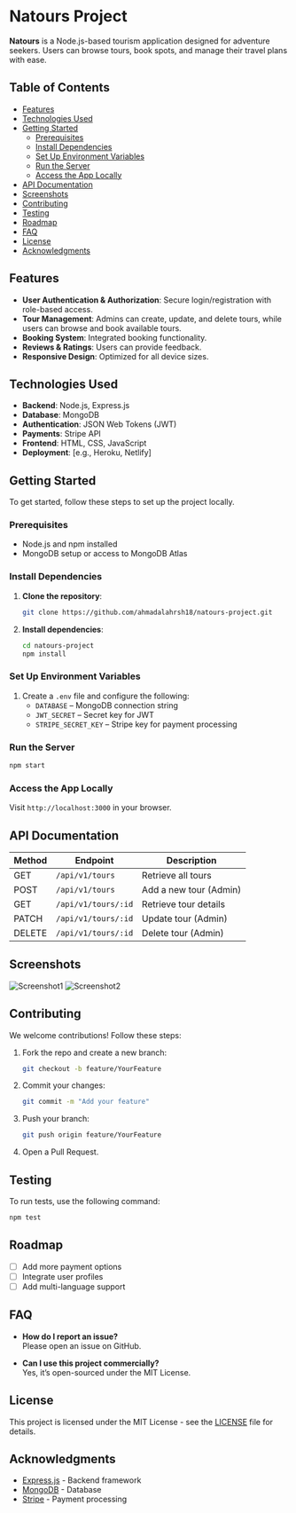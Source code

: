 
# Natours Project

**Natours** is a Node.js-based tourism application designed for adventure seekers. Users can browse tours, book spots, and manage their travel plans with ease.

## Table of Contents

- [Features](#features)
- [Technologies Used](#technologies-used)
- [Getting Started](#getting-started)
  - [Prerequisites](#prerequisites)
  - [Install Dependencies](#install-dependencies)
  - [Set Up Environment Variables](#set-up-environment-variables)
  - [Run the Server](#run-the-server)
  - [Access the App Locally](#access-the-app-locally)
- [API Documentation](#api-documentation)
- [Screenshots](#screenshots)
- [Contributing](#contributing)
- [Testing](#testing)
- [Roadmap](#roadmap)
- [FAQ](#faq)
- [License](#license)
- [Acknowledgments](#acknowledgments)


## Features

- **User Authentication & Authorization**: Secure login/registration with role-based access.
- **Tour Management**: Admins can create, update, and delete tours, while users can browse and book available tours.
- **Booking System**: Integrated booking functionality.
- **Reviews & Ratings**: Users can provide feedback.
- **Responsive Design**: Optimized for all device sizes.

## Technologies Used

- **Backend**: Node.js, Express.js
- **Database**: MongoDB
- **Authentication**: JSON Web Tokens (JWT)
- **Payments**: Stripe API
- **Frontend**: HTML, CSS, JavaScript
- **Deployment**: [e.g., Heroku, Netlify]

## Getting Started

To get started, follow these steps to set up the project locally.

### Prerequisites

- Node.js and npm installed
- MongoDB setup or access to MongoDB Atlas

### Install Dependencies

1. **Clone the repository**:
   ```bash
   git clone https://github.com/ahmadalahrsh18/natours-project.git
   ```
2. **Install dependencies**:
   ```bash
   cd natours-project
   npm install
   ```

### Set Up Environment Variables

1. Create a `.env` file and configure the following:
   - `DATABASE` – MongoDB connection string
   - `JWT_SECRET` – Secret key for JWT
   - `STRIPE_SECRET_KEY` – Stripe key for payment processing

### Run the Server

```bash
npm start
```

### Access the App Locally

Visit `http://localhost:3000` in your browser.

## API Documentation

| Method | Endpoint             | Description             |
|--------|-----------------------|-------------------------|
| GET    | `/api/v1/tours`      | Retrieve all tours      |
| POST   | `/api/v1/tours`      | Add a new tour (Admin)  |
| GET    | `/api/v1/tours/:id`  | Retrieve tour details   |
| PATCH  | `/api/v1/tours/:id`  | Update tour (Admin)     |
| DELETE | `/api/v1/tours/:id`  | Delete tour (Admin)     |

## Screenshots

![Screenshot1](link_to_screenshot)
![Screenshot2](link_to_screenshot)

## Contributing

We welcome contributions! Follow these steps:

1. Fork the repo and create a new branch:
   ```bash
   git checkout -b feature/YourFeature
   ```
2. Commit your changes:
   ```bash
   git commit -m "Add your feature"
   ```
3. Push your branch:
   ```bash
   git push origin feature/YourFeature
   ```
4. Open a Pull Request.

## Testing

To run tests, use the following command:

```bash
npm test
```

## Roadmap

- [ ] Add more payment options
- [ ] Integrate user profiles
- [ ] Add multi-language support

## FAQ

- **How do I report an issue?**  
  Please open an issue on GitHub.

- **Can I use this project commercially?**  
  Yes, it’s open-sourced under the MIT License.

## License

This project is licensed under the MIT License - see the [LICENSE](LICENSE) file for details.

## Acknowledgments

- [Express.js](https://expressjs.com/) - Backend framework
- [MongoDB](https://www.mongodb.com/) - Database
- [Stripe](https://stripe.com/) - Payment processing


